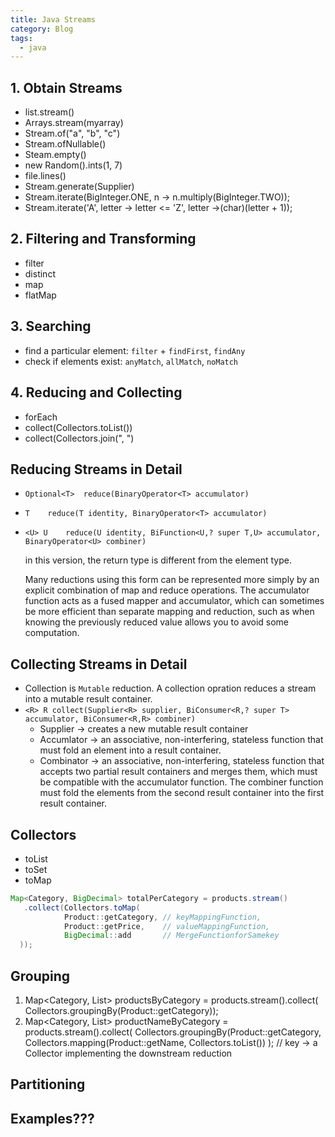 ```yaml
---
title: Java Streams
category: Blog
tags:
  - java
---
```


## 1. Obtain Streams
- list.stream()
- Arrays.stream(myarray)
- Stream.of("a", "b", "c")
- Stream.ofNullable()
- Steam.empty()
- new Random().ints(1, 7)
- file.lines()
- Stream.generate(Supplier)
- Stream.iterate(BigInteger.ONE, n -> n.multiply(BigInteger.TWO));
- Stream.iterate('A', letter -> letter <= 'Z', letter ->(char)(letter + 1));

## 2. Filtering and Transforming
- filter
- distinct
- map
- flatMap

## 3. Searching
- find a particular element: `filter` + `findFirst`, `findAny`
- check if elements exist: `anyMatch`, `allMatch`, `noMatch`

## 4. Reducing and Collecting
- forEach
- collect(Collectors.toList())
- collect(Collectors.join(", ")


## Reducing Streams in Detail
- `Optional<T> 	reduce​(BinaryOperator<T> accumulator)`
- `T 	reduce​(T identity, BinaryOperator<T> accumulator)`
- `<U> U 	reduce​(U identity, BiFunction<U,​? super T,​U> accumulator, BinaryOperator<U> combiner)`

  in this version, the return type is different from the element type.

  Many reductions using this form can be represented more simply by an explicit combination of map and reduce operations.
  The accumulator function acts as a fused mapper and accumulator, which can sometimes be more efficient than separate
  mapping and reduction, such as when knowing the previously reduced value allows you to avoid some computation.

## Collecting Streams in Detail
- Collection is `Mutable` reduction. A collection opration reduces a stream into a mutable result container.
- `<R> R collect​(Supplier<R> supplier, BiConsumer<R,​? super T> accumulator, BiConsumer<R,​R> combiner)`
  - Supplier -> creates a new mutable result container
  - Accumlator -> an associative, non-interfering, stateless function that must fold an element into a result container.
  - Combinator -> an associative, non-interfering, stateless function that accepts two partial result containers and merges
    them, which must be compatible with the accumulator function. The combiner function must fold the elements from the
    second result container into the first result container.


## Collectors
- toList
- toSet
- toMap
```java
Map<Category, BigDecimal> totalPerCategory = products.stream()
   .collect(Collectors.toMap(
            Product::getCategory, // keyMappingFunction,
            Product::getPrice,    // valueMappingFunction,
            BigDecimal::add       // MergeFunctionforSamekey
  ));
```

## Grouping
1. Map<Category, List<Product>> productsByCategory = products.stream().collect(
         Collectors.groupingBy(Product::getCategory));
2. Map<Category, List<String>> productNameByCategory = products.stream().collect(
         Collectors.groupingBy(Product::getCategory, Collectors.mapping(Product::getName, Collectors.toList())
   );
   // key -> a Collector implementing the downstream reduction


## Partitioning


## Examples???


    
